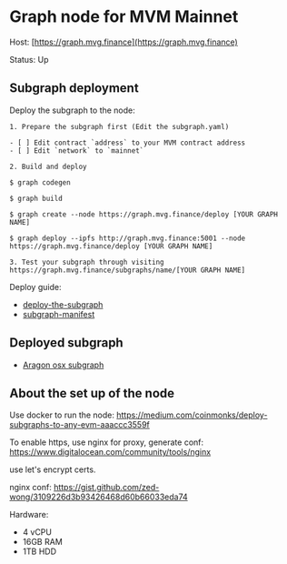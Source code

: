 # Graph node for MVM Mainnet

Host: [https://graph.mvg.finance](https://graph.mvg.finance)

Status: Up

## Subgraph deployment

Deploy the subgraph to the node:
```
1. Prepare the subgraph first (Edit the subgraph.yaml)

- [ ] Edit contract `address` to your MVM contract address
- [ ] Edit `network` to `mainnet`

2. Build and deploy

$ graph codegen

$ graph build

$ graph create --node https://graph.mvg.finance/deploy [YOUR GRAPH NAME]

$ graph deploy --ipfs http://graph.mvg.finance:5001 --node https://graph.mvg.finance/deploy [YOUR GRAPH NAME]

3. Test your subgraph through visiting https://graph.mvg.finance/subgraphs/name/[YOUR GRAPH NAME]
```

Deploy guide:
- [deploy-the-subgraph](https://github.com/graphprotocol/graph-node/blob/master/docs/getting-started.md#24-deploy-the-subgraph)
- [subgraph-manifest](https://github.com/graphprotocol/graph-node/blob/master/docs/subgraph-manifest.md)

## Deployed subgraph
- [Aragon osx subgraph](https://graph.mvg.finance/subgraphs/name/osx-mainnet/graphql)

## About the set up of the node
Use docker to run the node: https://medium.com/coinmonks/deploy-subgraphs-to-any-evm-aaaccc3559f

To enable https, use nginx for proxy, generate conf: https://www.digitalocean.com/community/tools/nginx

use let's encrypt certs. 

nginx conf: https://gist.github.com/zed-wong/3109226d3b93426468d60b66033eda74

Hardware: 
- 4 vCPU
- 16GB RAM
- 1TB HDD
